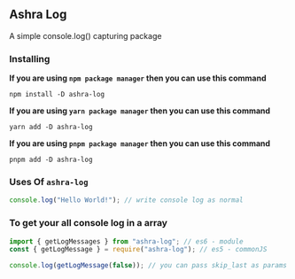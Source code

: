 ## Ashra Log

A simple console.log() capturing package

### Installing

**If you are using `npm package manager` then you can use this command**

```console
npm install -D ashra-log
```

**If you are using `yarn package manager` then you can use this command**

```console
yarn add -D ashra-log
```

**If you are using `pnpm package manager` then you can use this command**

```console
pnpm add -D ashra-log
```

### Uses Of **`ashra-log`**

```js
console.log("Hello World!"); // write console log as normal
```

### To get your all console log in a array

```js
import { getLogMessages } from "ashra-log"; // es6 - module
const { getLogMessage } = require("ashra-log"); // es5 - commonJS

console.log(getLogMessage(false)); // you can pass skip_last as params - which is boolean
```
